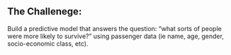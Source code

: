 ## The Challenege:
Build a predictive model that answers the question: “what sorts of people were more likely to survive?” using passenger data (ie name, age, gender, socio-economic class, etc).

